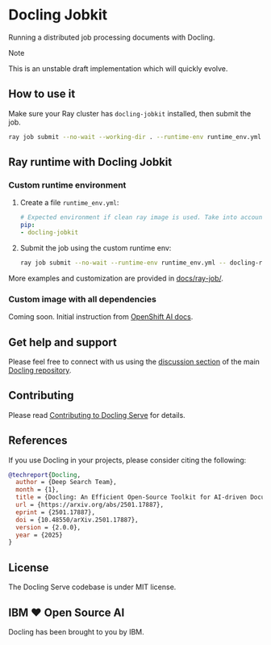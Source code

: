 # Docling Jobkit

Running a distributed job processing documents with Docling.

 > [!NOTE]
> This is an unstable draft implementation which will quickly evolve.


## How to use it

Make sure your Ray cluster has `docling-jobkit` installed, then submit the job.

```sh
ray job submit --no-wait --working-dir . --runtime-env runtime_env.yml -- docling-ray-job
```

## Ray runtime with Docling Jobkit


### Custom runtime environment


1. Create a file `runtime_env.yml`:

    ```yaml
    # Expected environment if clean ray image is used. Take into account that ray worker can timeout before it finishes installing modules.
    pip:
    - docling-jobkit
    ```


2. Submit the job using the custom runtime env: 

    ```sh
    ray job submit --no-wait --runtime-env runtime_env.yml -- docling-ray-job
    ```

More examples and customization are provided in [docs/ray-job/](docs/ray-job/README.md).


### Custom image with all dependencies

Coming soon. Initial instruction from [OpenShift AI docs](https://docs.redhat.com/en/documentation/red_hat_openshift_ai_self-managed/2-latest/html/working_with_distributed_workloads/managing-custom-training-images_distributed-workloads#creating-a-custom-training-image_distributed-workloads).


## Get help and support

Please feel free to connect with us using the [discussion section](https://github.com/DS4SD/docling/discussions) of the main [Docling repository](https://github.com/DS4SD/docling).

## Contributing

Please read [Contributing to Docling Serve](https://github.com/DS4SD/docling-jobkit/blob/main/CONTRIBUTING.md) for details.

## References

If you use Docling in your projects, please consider citing the following:

```bib
@techreport{Docling,
  author = {Deep Search Team},
  month = {1},
  title = {Docling: An Efficient Open-Source Toolkit for AI-driven Document Conversion},
  url = {https://arxiv.org/abs/2501.17887},
  eprint = {2501.17887},
  doi = {10.48550/arXiv.2501.17887},
  version = {2.0.0},
  year = {2025}
}
```

## License

The Docling Serve codebase is under MIT license.

## IBM ❤️ Open Source AI

Docling has been brought to you by IBM.
